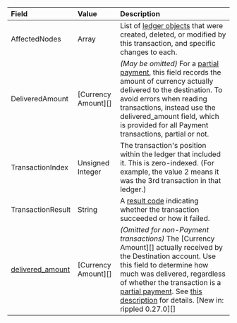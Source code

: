 | Field                                   | Value               | Description  |
|:----------------------------------------|:--------------------|:-------------|
| <span class="code-snippet">AffectedNodes</span>                         | Array               | List of [ledger objects](ledger-object-types.html) that were created, deleted, or modified by this transaction, and specific changes to each. |
| <span class="code-snippet">DeliveredAmount</span>                       | [Currency Amount][] | _(May be omitted)_ For a [partial payment](partial-payments.html), this field records the amount of currency actually delivered to the destination. To avoid errors when reading transactions, instead use the <span class="code-snippet">delivered_amount</span> field, which is provided for all Payment transactions, partial or not. |
| <span class="code-snippet">TransactionIndex</span>                      | Unsigned Integer    | The transaction's position within the ledger that included it. This is zero-indexed. (For example, the value <span class="code-snippet">2</span> means it was the 3rd transaction in that ledger.) |
| <span class="code-snippet">TransactionResult</span>                     | String              | A [result code](transaction-results.html) indicating whether the transaction succeeded or how it failed. |
| [<span class="code-snippet">delivered_amount</span>](transaction-metadata.html#delivered_amount) | [Currency Amount][] | _(Omitted for non-Payment transactions)_ The [Currency Amount][] actually received by the <span class="code-snippet">Destination</span> account. Use this field to determine how much was delivered, regardless of whether the transaction is a [partial payment](partial-payments.html). See [this description](transaction-metadata.html#delivered_amount) for details. [New in: rippled 0.27.0][] |

